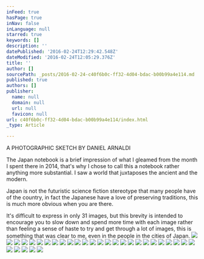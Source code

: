 ```yaml
---
inFeed: true
hasPage: true
inNav: false
inLanguage: null
starred: true
keywords: []
description: ''
datePublished: '2016-02-24T12:29:42.548Z'
dateModified: '2016-02-24T12:05:29.376Z'
title: ''
author: []
sourcePath: _posts/2016-02-24-c40f6b0c-ff32-4d04-bdac-b00b99a4e114.md
published: true
authors: []
publisher:
  name: null
  domain: null
  url: null
  favicon: null
url: c40f6b0c-ff32-4d04-bdac-b00b99a4e114/index.html
_type: Article

---
```

A PHOTOGRAPHIC SKETCH BY DANIEL ARNALDI

The Japan notebook is a brief impression of what I gleamed from the month I spent there in 2014, that's why I chose to call this a notebook rather anything more substantial. I saw a world that juxtaposes the ancient and the modern.

Japan is not the futuristic science fiction stereotype that many people have of the country, in fact the Japanese have a love of preserving traditions, this is much more obvious when you are there.

It's difficult to express in only 31 images, but this brevity is intended to encourage you to slow down and spend more time with each image rather than feeling a sense of haste to try and get through a lot of images, this is something that was clear to me, even in the people in the cities of Japan.
![](https://the-grid-user-content.s3-us-west-2.amazonaws.com/c4016013-8e6e-401d-8dc3-68d13925acc3.jpg)
![](https://the-grid-user-content.s3-us-west-2.amazonaws.com/4fb974f3-d63c-404f-86d5-b9fc06ab4967.jpg)
![](https://the-grid-user-content.s3-us-west-2.amazonaws.com/612db84d-8762-4246-8a67-4dbfe5c80452.jpg)
![](https://the-grid-user-content.s3-us-west-2.amazonaws.com/0ef0d42a-2067-4fa8-b64e-c217f31f476f.jpg)
![](https://the-grid-user-content.s3-us-west-2.amazonaws.com/b3b3bc78-ceea-4b43-914e-2a55238bf761.jpg)
![](https://the-grid-user-content.s3-us-west-2.amazonaws.com/f1ecc84a-8d6b-4199-99ec-206cf543314c.jpg)
![](https://the-grid-user-content.s3-us-west-2.amazonaws.com/d97219a6-dfd0-4a9e-9eee-a43755eadc59.jpg)
![](https://the-grid-user-content.s3-us-west-2.amazonaws.com/d27c504b-dfc7-487e-82e4-6041b54dc342.jpg)
![](https://the-grid-user-content.s3-us-west-2.amazonaws.com/e18f6813-ee0f-43b6-a60d-1a7ceef89787.jpg)
![](https://the-grid-user-content.s3-us-west-2.amazonaws.com/102cbee5-8848-4a6b-9e12-1c2d2c7a2099.jpg)
![](https://the-grid-user-content.s3-us-west-2.amazonaws.com/9f6e3bbf-c9dc-44b5-8710-df2641e6c271.jpg)
![](https://the-grid-user-content.s3-us-west-2.amazonaws.com/ada5edea-adb5-4f66-b848-0c8a0643dec8.jpg)
![](https://the-grid-user-content.s3-us-west-2.amazonaws.com/86fe7762-7d37-478e-b404-a42e8c858afd.jpg)
![](https://the-grid-user-content.s3-us-west-2.amazonaws.com/76e3576a-f0e9-4acc-a4b8-dd4597678d89.jpg)
![](https://the-grid-user-content.s3-us-west-2.amazonaws.com/6ee4fd3a-6d48-4741-9fff-601c85e7c984.jpg)
![](https://the-grid-user-content.s3-us-west-2.amazonaws.com/90dbd397-4b28-4261-96e4-16e2cc03bc1f.jpg)
![](https://the-grid-user-content.s3-us-west-2.amazonaws.com/a86fa0b0-1391-402d-8211-f2e02dfd79e5.jpg)
![](https://the-grid-user-content.s3-us-west-2.amazonaws.com/6101dd6a-ad02-4eb1-b02a-522e4136ae2a.jpg)
![](https://the-grid-user-content.s3-us-west-2.amazonaws.com/ebce2070-b3c4-480f-9711-42458d116d61.jpg)
![](https://the-grid-user-content.s3-us-west-2.amazonaws.com/5675bf5e-f8c9-4e5c-9b1f-1e4a2ca423e2.jpg)
![](https://the-grid-user-content.s3-us-west-2.amazonaws.com/daff35a7-840d-4fd6-98ba-6e01a7b70b9e.jpg)
![](https://the-grid-user-content.s3-us-west-2.amazonaws.com/cd918fa0-a289-4928-a710-42b3202695be.jpg)
![](https://the-grid-user-content.s3-us-west-2.amazonaws.com/3b8feb71-28af-44ec-a85f-1ae6922df420.jpg)
![](https://the-grid-user-content.s3-us-west-2.amazonaws.com/18881a16-6127-4b84-9941-905f616d5723.jpg)
![](https://the-grid-user-content.s3-us-west-2.amazonaws.com/013f42f0-9066-40f2-9c4d-f27611d22fa3.jpg)
![](https://the-grid-user-content.s3-us-west-2.amazonaws.com/61f5a4dd-d6dc-448d-b87c-f0e520eeb5a7.jpg)
![](https://the-grid-user-content.s3-us-west-2.amazonaws.com/1abc4873-a706-41ab-827a-efedd7b189c2.jpg)
![](https://the-grid-user-content.s3-us-west-2.amazonaws.com/a93828f1-a613-4032-aa0d-83f4dab44f48.jpg)
![](https://the-grid-user-content.s3-us-west-2.amazonaws.com/ed754395-28e8-4026-be3d-c14b290187fb.jpg)
![](https://the-grid-user-content.s3-us-west-2.amazonaws.com/86cb02d7-47b1-48b0-aa60-5b528b0d6521.jpg)
![](https://the-grid-user-content.s3-us-west-2.amazonaws.com/008f3714-78d8-4217-8e5e-40f4d36b7239.jpg)